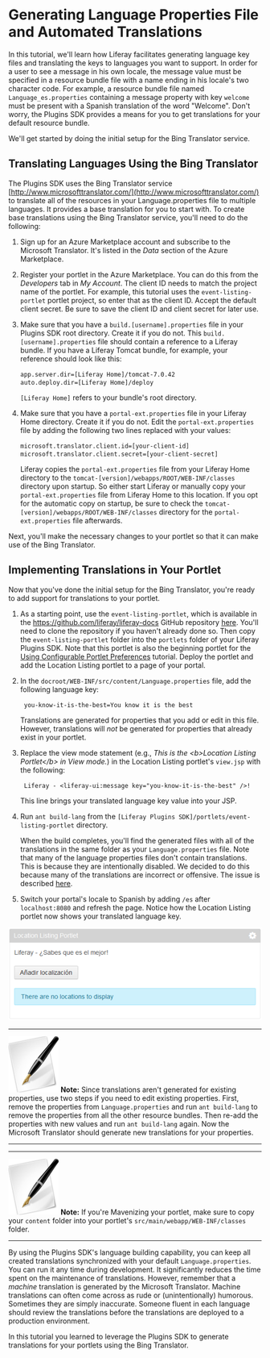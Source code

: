 # Generating Language Properties File and Automated Translations [](id=generating-language-properties-file-and-automated-t-lp-6-2-develop-tutorial)

In this tutorial, we'll learn how Liferay facilitates generating language key
files and translating the keys to languages you want to support. In order for a
user to see a message in his own locale, the message value must be specified in
a resource bundle file with a name ending in his locale's two character code.
For example, a resource bundle file named `Language_es.properties` containing a
message property with key `welcome` must be present with a Spanish translation
of the word "Welcome". Don't worry, the Plugins SDK provides a means for you to
get translations for your default resource bundle.

<!-- Insert image and transition -->

We'll get started by doing the initial setup for the Bing Translator service.

## Translating Languages Using the Bing Translator [](id=translating-languages-using-the-bing-translator-lp-6-2-develop-tutorial)

The Plugins SDK uses the Bing Translator service
[http://www.microsofttranslator.com/](http://www.microsofttranslator.com/) to
translate all of the resources in your Language.properties file to multiple
languages. It provides a base translation for you to start with. To create base
translations using the Bing Translator service, you'll need to do the following:

1. Sign up for an Azure Marketplace account and subscribe to the Microsoft 
   Translator. It's listed in the *Data* section of the Azure Marketplace.

2. Register your portlet in the Azure Marketplace. You can do this from the 
   *Developers* tab in *My Account*. The client ID needs to match the project 
   name of the portlet. For example, this tutorial uses the 
   `event-listing-portlet` portlet project, so enter that as the client ID. 
   Accept the default client secret. Be sure to save the client ID and client 
   secret for later use.

3. Make sure that you have a `build.[username].properties` file in your Plugins
   SDK root directory. Create it if you do not. This 
   `build.[username].properties` file should contain a reference to a Liferay 
   bundle. If you have a Liferay Tomcat bundle, for example, your reference 
   should look like this:

       app.server.dir=[Liferay Home]/tomcat-7.0.42
       auto.deploy.dir=[Liferay Home]/deploy

   `[Liferay Home]` refers to your bundle's root directory.

4. Make sure that you have a `portal-ext.properties` file in your Liferay Home 
   directory. Create it if you do not. Edit the `portal-ext.properties` file by 
   adding the following two lines replaced with your values:

       microsoft.translator.client.id=[your-client-id]
       microsoft.translator.client.secret=[your-client-secret]

   Liferay copies the `portal-ext.properties` file from your Liferay Home
   directory to the `tomcat-[version]/webapps/ROOT/WEB-INF/classes` directory
   upon startup. So either start Liferay or manually copy your
   `portal-ext.properties` file from Liferay Home to this location. If you opt 
   for the automatic copy on startup, be sure to check the 
   `tomcat-[version]/webapps/ROOT/WEB-INF/classes` directory for the 
   `portal-ext.properties` file afterwards.

Next, you'll make the necessary changes to your portlet so that it can make use 
of the Bing Translator.
   
## Implementing Translations in Your Portlet [](id=implementing-translations-in-your-portlet-lp-6-2-develop-tutorial)

Now that you've done the initial setup for the Bing Translator, you're ready to 
add support for translations to your portlet.

1. As a starting point, use the `event-listing-portlet`, which is available in
   the <https://github.com/liferay/liferay-docs> GitHub repository
   [here](https://github.com/liferay/liferay-docs/tree/master/develop/tutorials/code/plat-fws/prefs/begin/event-listing-portlet).
   You'll need to clone the repository if you haven't already done so. Then copy
   the `event-listing-portlet` folder into the `portlets` folder of your Liferay
   Plugins SDK. Note that this portlet is also the beginning portlet for the
   [Using Configurable Portlet
   Preferences](https://github.com/liferay/liferay-docs/blob/master/develop/tutorials/articles/platform-frameworks/configurable-portlet-preferences.markdown)
   tutorial. Deploy the portlet and add the Location Listing portlet to a page 
   of your portal.

2. In the `docroot/WEB-INF/src/content/Language.properties` file, add the
   following language key: 

        you-know-it-is-the-best=You know it is the best
   
   Translations are generated for properties that you add or edit in this file. 
   However, translations will *not* be generated for properties that already 
   exist in your portlet.
        
3. Replace the view mode statement (e.g., *This is the \<b\>Location Listing
   Portlet\</b\> in View mode.*) in the Location Listing portlet's `view.jsp` 
   with the following: 

        Liferay - <liferay-ui:message key="you-know-it-is-the-best" />!

   This line brings your translated language key value into your JSP. 

4. Run `ant build-lang` from the 
   `[Liferay Plugins SDK]/portlets/event-listing-portlet` directory.

   When the build completes, you'll find the generated files with all of the
   translations in the same folder as your `Language.properties` file. Note that 
   many of the language properties files don't contain translations. This is 
   because they are intentionally disabled. We decided to do this because many 
   of the translations are incorrect or offensive. The issue is described 
   [here](https://issues.liferay.com/browse/LPS-29246).

5. Switch your portal's locale to Spanish by adding `/es` after `localhost:8080` 
   and refresh the page. Notice how the Location Listing portlet now shows your 
   translated language key.
   
![Figure 1: Autogenerated translation for the Location Listing portlet.](../../images/portlet-localization-generated-translation.PNG)

---

 ![Note](../../images/tip-pen-paper.png) **Note:** Since translations aren't
 generated for existing properties, use two steps if you need to edit existing
 properties. First, remove the properties from `Language.properties` and run
 `ant build-lang` to remove the properties from all the other resource bundles.
 Then re-add the properties with new values and run `ant build-lang` again. Now
 the Microsoft Translator should generate new translations for your properties.

---

---

 ![Note](../../images/tip-pen-paper.png) **Note:** If you're Mavenizing your
 portlet, make sure to copy your `content` folder into your portlet's
 `src/main/webapp/WEB-INF/classes` folder. 

---

By using the Plugins SDK's language building capability, you can keep all
created translations synchronized with your default `Language.properties`. You
can run it any time during development. It significantly reduces the time spent
on the maintenance of translations. However, remember that a *machine*
translation is generated by the Microsoft Translator. Machine translations can
often come across as rude or (unintentionally) humorous. Sometimes they are
simply inaccurate. Someone fluent in each language should review the
translations before the translations are deployed to a production environment. 

In this tutorial you learned to leverage the Plugins SDK to generate 
translations for your portlets using the Bing Translator.

